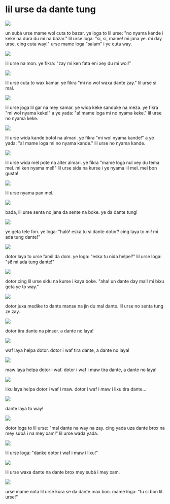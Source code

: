 # lil urse da dante tung

![](http://www.pandunia.info/pandunia/barudant/baru_01.png)

un subá urse mame wol cuta to bazar.
ye loga to lil urse: "no nyama kande i keke na dura du mi na bazar."
lil urse loga: "si, si, mame! mi jana ye. mi day urse. cing cuta way!"
urse mame loga "salam" i ye cuta way.

![](http://www.pandunia.info/pandunia/barudant/baru_02.png)

lil urse na mon. ye fikra: "zay mi ken fata eni xey du mi wol!"

![](http://www.pandunia.info/pandunia/barudant/baru_03.png)

lil urse cuta to wax kamar. ye fikra "mi no wol waxa dante zay."
lil urse si mal.

![](http://www.pandunia.info/pandunia/barudant/baru_04.png)

lil urse joga lil gar na mey kamar. ye wida keke sanduke na meza.
ye fikra "mi wol nyama keke!" a ye yada: "a! mame loga mi no nyama keke."
lil urse no nyama keke.

![](http://www.pandunia.info/pandunia/barudant/baru_05.png)

lil urse wida kande botol na almari. ye fikra "mi wol nyama kande!"
a ye yada: "a! mame loga mi no nyama kande." lil urse no nyama kande.

![](http://www.pandunia.info/pandunia/barudant/baru_06.png)

lil urse wida mel pote na alter almari. ye fikra
"mame loga nul xey du tema mel. mi ken nyama mel!"
lil urse sida na kurse i ye nyama lil mel. mel bon gusta!

![](http://www.pandunia.info/pandunia/barudant/baru_07.png)

lil urse nyama pan mel.

![](http://www.pandunia.info/pandunia/barudant/baru_08.png)

bada, lil urse senta no jana da sente na boke. ye da dante tung!

![](http://www.pandunia.info/pandunia/barudant/baru_09.png)

ye geta tele fon. ye loga: "haló! eska tu si dante dotor? cing laya to mi! mi ada tung dante!"

![](http://www.pandunia.info/pandunia/barudant/baru_10.png)

dotor laya to urse famil da dom. ye loga: "eska tu nida helpe?"
lil urse loga: "si! mi ada tung dante!"

![](http://www.pandunia.info/pandunia/barudant/baru_11.png)

dotor cing lil urse sidu na kurse i kaya boke.
"aha! un dante day mal! mi bixu geta ye to way."

![](http://www.pandunia.info/pandunia/barudant/baru_12.png)

dotor juxa medike to dante manse na jin du mal dante. lil urse no senta tung ze zay.

![](http://www.pandunia.info/pandunia/barudant/baru_13.png)

dotor tira dante na pinser. a dante no laya!

![](http://www.pandunia.info/pandunia/barudant/baru_14.png)

waf laya helpa dotor. dotor i waf tira dante, a dante no laya!

![](http://www.pandunia.info/pandunia/barudant/baru_15.png)

maw laya helpa dotor i waf. dotor i waf i maw tira dante, a dante no laya!

![](http://www.pandunia.info/pandunia/barudant/baru_16.png)

lixu laya helpa dotor i waf i maw. dotor i waf i maw i lixu tira dante...

![](http://www.pandunia.info/pandunia/barudant/baru_17.png)

dante laya to way!

![](http://www.pandunia.info/pandunia/barudant/baru_18.png)

dotor loga to lil urse: "mal dante na way na zay.
cing yada uza dante brox na mey subá i na mey xam!"
lil urse wada yada.

![](http://www.pandunia.info/pandunia/barudant/baru_19.png)

lil urse loga: "danke dotor i waf i maw i lixu!"

![](http://www.pandunia.info/pandunia/barudant/baru_20.png)

lil urse waxa dante na dante brox mey subá i mey xam.

![](http://www.pandunia.info/pandunia/barudant/baru_21.png)

urse mame nota lil urse kura se da dante max bon.
mame loga: "tu si bon lil urse!"


